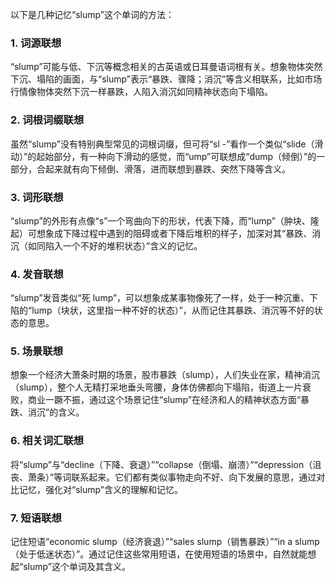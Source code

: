 以下是几种记忆“slump”这个单词的方法：
### 1. 词源联想
“slump”可能与低、下沉等概念相关的古英语或日耳曼语词根有关。想象物体突然下沉、塌陷的画面，与“slump”表示“暴跌、骤降；消沉”等含义相联系，比如市场行情像物体突然下沉一样暴跌，人陷入消沉如同精神状态向下塌陷。
### 2. 词根词缀联想
虽然“slump”没有特别典型常见的词根词缀，但可将“sl -”看作一个类似“slide（滑动）”的起始部分，有一种向下滑动的感觉，而“ump”可联想成“dump（倾倒）”的一部分，合起来就有向下倾倒、滑落，进而联想到暴跌、突然下降等含义。
### 3. 词形联想
“slump”的外形有点像“s”一个弯曲向下的形状，代表下降，而“lump”（肿块、隆起）可想象成下降过程中遇到的阻碍或者下降后堆积的样子，加深对其“暴跌、消沉（如同陷入一个不好的堆积状态）”含义的记忆。
### 4. 发音联想
“slump”发音类似“死 lump”，可以想象成某事物像死了一样，处于一种沉重、下陷的“lump（块状，这里指一种不好的状态）”，从而记住其暴跌、消沉等不好的状态的意思。
### 5. 场景联想
想象一个经济大萧条时期的场景，股市暴跌（slump），人们失业在家，精神消沉（slump），整个人无精打采地垂头弯腰，身体仿佛都向下塌陷，街道上一片衰败，商业一蹶不振，通过这个场景记住“slump”在经济和人的精神状态方面“暴跌、消沉”的含义。
### 6. 相关词汇联想
将“slump”与“decline（下降、衰退）”“collapse（倒塌、崩溃）”“depression（沮丧、萧条）”等词联系起来。它们都有类似事物走向不好、向下发展的意思，通过对比记忆，强化对“slump”含义的理解和记忆。
### 7. 短语联想
记住短语“economic slump（经济衰退）”“sales slump（销售暴跌）”“in a slump（处于低迷状态）”。通过记住这些常用短语，在使用短语的场景中，自然就能想起“slump”这个单词及其含义。 